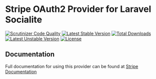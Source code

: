 # Stripe OAuth2 Provider for Laravel Socialite

[![Scrutinizer Code Quality](https://img.shields.io/scrutinizer/g/SocialiteProviders/Stripe.svg?style=flat-square)](https://scrutinizer-ci.com/g/SocialiteProviders/Stripe/?branch=master)
[![Latest Stable Version](https://img.shields.io/packagist/v/socialiteproviders/stripe.svg?style=flat-square)](https://packagist.org/packages/socialiteproviders/stripe)
[![Total Downloads](https://img.shields.io/packagist/dt/socialiteproviders/stripe.svg?style=flat-square)](https://packagist.org/packages/socialiteproviders/stripe)
[![Latest Unstable Version](https://img.shields.io/packagist/vpre/socialiteproviders/stripe.svg?style=flat-square)](https://packagist.org/packages/socialiteproviders/stripe)
[![License](https://img.shields.io/packagist/l/socialiteproviders/stripe.svg?style=flat-square)](https://packagist.org/packages/socialiteproviders/stripe)

## Documentation

Full documentation for using this provider can be found at [Stripe Documentation](http://socialiteproviders.github.io/providers/stripe/)
